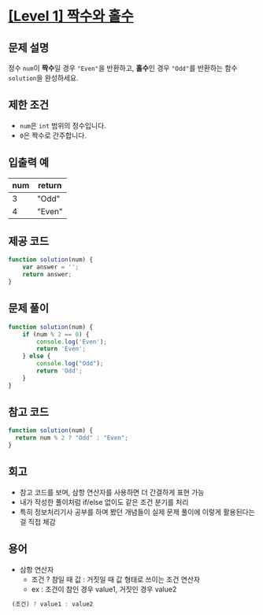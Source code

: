 # [[Level 1] 짝수와 홀수](https://school.programmers.co.kr/learn/courses/30/lessons/12937)
## 문제 설명

정수 `num`이 **짝수**일 경우 `"Even"`을 반환하고, **홀수**인 경우 `"Odd"`를 반환하는 함수 `solution`을 완성하세요.


## 제한 조건

- `num`은 `int` 범위의 정수입니다.
- `0`은 짝수로 간주합니다.


## 입출력 예

| num | return |
|-----|--------|
| 3   | "Odd"  |
| 4   | "Even" |


## 제공 코드

```js
function solution(num) {
    var answer = '';
    return answer;
}
```

## 문제 풀이

```js
function solution(num) {
    if (num % 2 == 0) {
        console.log('Even');
        return 'Even';
    } else {
        console.log("Odd");
        return 'Odd';
    }
}
```

## 참고 코드

```js
function solution(num) {
  return num % 2 ? "Odd" : "Even";
}
```

## 회고

- 참고 코드를 보며, 삼항 연산자를 사용하면 더 간결하게 표현 가능
- 내가 작성한 풀이처럼 if/else 없이도 같은 조건 분기를 처리
- 특히 정보처리기사 공부를 하며 봤던 개념들이 실제 문제 풀이에 이렇게 활용된다는 걸 직접 체감

## 용어

- 삼항 연산자
  - 조건 ? 참일 때 값 : 거짓일 때 값 형태로 쓰이는 조건 연산자
  - ex : 조건이 참인 경우 value1, 거짓인 경우 value2
  
```js
 (조건) ? value1 : value2
 ```